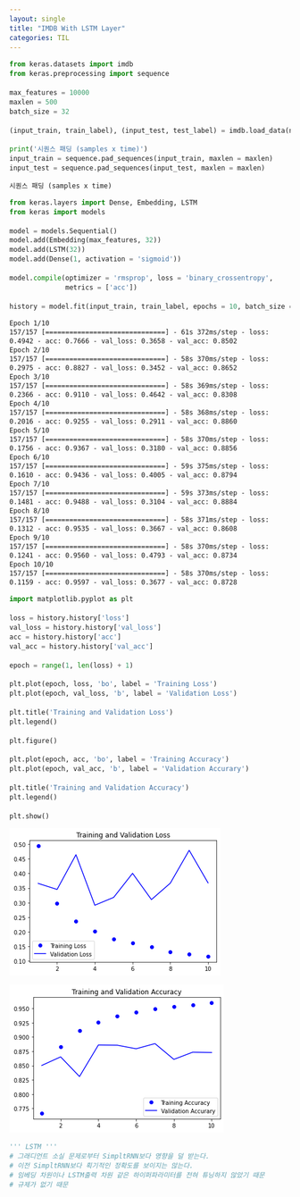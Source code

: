 ```yaml
---
layout: single
title: "IMDB With LSTM Layer"
categories: TIL
---
```

```python
from keras.datasets import imdb
from keras.preprocessing import sequence

max_features = 10000
maxlen = 500
batch_size = 32

(input_train, train_label), (input_test, test_label) = imdb.load_data(num_words = max_features)

print('시퀀스 패딩 (samples x time)')
input_train = sequence.pad_sequences(input_train, maxlen = maxlen)
input_test = sequence.pad_sequences(input_test, maxlen = maxlen)
```

    시퀀스 패딩 (samples x time)
    


```python
from keras.layers import Dense, Embedding, LSTM
from keras import models

model = models.Sequential()
model.add(Embedding(max_features, 32))
model.add(LSTM(32))
model.add(Dense(1, activation = 'sigmoid'))

model.compile(optimizer = 'rmsprop', loss = 'binary_crossentropy',
              metrics = ['acc'])

history = model.fit(input_train, train_label, epochs = 10, batch_size = 128, validation_split = 0.2)
```

    Epoch 1/10
    157/157 [==============================] - 61s 372ms/step - loss: 0.4942 - acc: 0.7666 - val_loss: 0.3658 - val_acc: 0.8502
    Epoch 2/10
    157/157 [==============================] - 58s 370ms/step - loss: 0.2975 - acc: 0.8827 - val_loss: 0.3452 - val_acc: 0.8652
    Epoch 3/10
    157/157 [==============================] - 58s 369ms/step - loss: 0.2366 - acc: 0.9110 - val_loss: 0.4642 - val_acc: 0.8308
    Epoch 4/10
    157/157 [==============================] - 58s 368ms/step - loss: 0.2016 - acc: 0.9255 - val_loss: 0.2911 - val_acc: 0.8860
    Epoch 5/10
    157/157 [==============================] - 58s 370ms/step - loss: 0.1756 - acc: 0.9367 - val_loss: 0.3180 - val_acc: 0.8856
    Epoch 6/10
    157/157 [==============================] - 59s 375ms/step - loss: 0.1610 - acc: 0.9436 - val_loss: 0.4005 - val_acc: 0.8794
    Epoch 7/10
    157/157 [==============================] - 59s 373ms/step - loss: 0.1481 - acc: 0.9488 - val_loss: 0.3104 - val_acc: 0.8884
    Epoch 8/10
    157/157 [==============================] - 58s 371ms/step - loss: 0.1312 - acc: 0.9535 - val_loss: 0.3667 - val_acc: 0.8608
    Epoch 9/10
    157/157 [==============================] - 58s 370ms/step - loss: 0.1241 - acc: 0.9560 - val_loss: 0.4793 - val_acc: 0.8734
    Epoch 10/10
    157/157 [==============================] - 58s 370ms/step - loss: 0.1159 - acc: 0.9597 - val_loss: 0.3677 - val_acc: 0.8728
    


```python
import matplotlib.pyplot as plt

loss = history.history['loss']
val_loss = history.history['val_loss']
acc = history.history['acc']
val_acc = history.history['val_acc']

epoch = range(1, len(loss) + 1)

plt.plot(epoch, loss, 'bo', label = 'Training Loss')
plt.plot(epoch, val_loss, 'b', label = 'Validation Loss')

plt.title('Training and Validation Loss')
plt.legend()

plt.figure()

plt.plot(epoch, acc, 'bo', label = 'Training Accuracy')
plt.plot(epoch, val_acc, 'b', label = 'Validation Accurary')

plt.title('Training and Validation Accuracy')
plt.legend()

plt.show()
```


    
![png](../../images/IMDB_with_LSTM_Layer_files/IMDB_with_LSTM_Layer_2_0.png)
    



    
![png](../../images/IMDB_with_LSTM_Layer_files/IMDB_with_LSTM_Layer_2_1.png)
    



```python
''' LSTM '''
# 그래디언트 소실 문제로부터 SimpltRNN보다 영향을 덜 받는다.
# 이전 SimpltRNN보다 획기적인 정확도를 보이지는 않는다.
# 임베딩 차원이나 LSTM출력 차원 같은 하이퍼파라미터를 전혀 튜닝하지 않았기 때문
# 규제가 없기 때문

```
